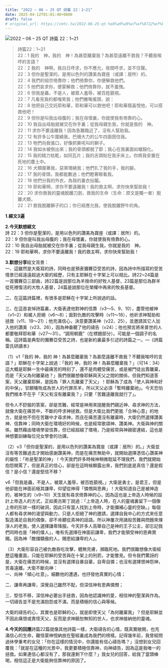 ```yaml
---
title: "2022 – 06 – 25 QT 詩篇 22：1~21"
date: 2025-04-12T01:01:40+0800
draft: false
# original_url: https://cmtc.tw/2022-06-25-qt-%e8%a9%a9%e7%af%8722%ef%bc%9a121
---
```


![2022 – 06 – 25 QT 詩篇 22：1\~21](/images/qt.jpg  "2022 – 06 – 25 QT 詩篇 22：1\~21")

> 詩篇22：1\~21  
> 22：1 我的　神，我的　神！為甚麼離棄我？為甚麼遠離不救我？不聽我唉哼的言語？  
> 22：2 我的　神啊，我白日呼求，你不應允，夜間呼求，並不住聲。  
> 22：3 但你是聖潔的，是用以色列的讚美為寶座（或譯：居所）的。  
> 22：4 我們的祖宗倚靠你；他們倚靠你，你便解救他們。  
> 22：5 他們哀求你，便蒙解救；他們倚靠你，就不羞愧。  
> 22：6 但我是蟲，不是人，被眾人羞辱，被百姓藐視。  
> 22：7 凡看見我的都嗤笑我；他們撇嘴搖頭，說：  
> 22：8 他把自己交託耶和華，耶和華可以救他吧！耶和華既喜悅他，可以搭救他吧！  
> 22：9 但你是叫我出母腹的；我在母懷裏，你就使我有倚靠的心。  
> 22：10 我自出母胎就被交在你手裏；從我母親生我，你就是我的　神。  
> 22：11 求你不要遠離我！因為急難臨近了，沒有人幫助我。  
> 22：12 有許多公牛圍繞我，巴珊大力的公牛四面困住我。  
> 22：13 牠們向我張口，好像抓撕吼叫的獅子。  
> 22：14 我如水被倒出來；我的骨頭都脫了節；我心在我裏面如蠟鎔化。  
> 22：15 我的精力枯乾，如同瓦片；我的舌頭貼在我牙床上。你將我安置在死地的塵土中。  
> 22：16 犬類圍著我，惡黨環繞我；他們扎了我的手，我的腳。  
> 22：17 我的骨頭，我都能數過；他們瞪著眼看我。  
> 22：18 他們分我的外衣，為我的裏衣拈鬮。  
> 22：19 耶和華啊，求你不要遠離我！我的救主啊，求你快來幫助我！  
> 22：20 求你救我的靈魂脫離刀劍，救我的生命（生命：原文是獨一者）脫離犬類，  
> 22：21 救我脫離獅子的口；你已經應允我，使我脫離野牛的角。

**1.經文3遍**

**2.今天默想經文**  
詩 22：3 但你是聖潔的，是用以色列的讚美為寶座（或譯：居所）的。  
22：9 但你是叫我出母腹的；我在母懷裏，你就使我有倚靠的心。  
22：10 我自出母胎就被交在你手裏；從我母親生我，你就是我的　神。  
22：19 耶和華啊，求你不要遠離我！我的救主啊，求你快來幫助我！

**3.默想分享**經文背景：  
一、這雖然是大衛寫的詩，同時也是預表彌賽亞受苦的詩，因為詩中所描寫的受苦情景已經遠遠超過大衛的經歷，只有主耶穌在十字架上可以相比。詩22\~24篇是一首彌賽亞三部曲，詩22篇是說那位為羊捨命的好牧人基督，23篇是那位為群羊從死裡復活的大牧人基督，24篇是說那位在榮耀中再來的牧長基督。

二、在這篇詩篇裡，有很多是耶穌在十字架上所說過的話。

三、在這首哀悼詩篇裏，大衛表達他對神的信靠（v3～5、9、10），盡管他被神（v1\~2）和被人拒絕（v6～8）；面對仇敵的攻擊時（v11～18），他祈求神幫助和拯救（v11、19～21）；他充滿信心，決意要讚美神（v22、25），並邀請其它人加入他的讚美（v23、26），因為神垂聽了他的禱告（v24）；他也預言將來普世的人都要敬拜耶和華（v27～31）。“調用朝鹿”（在標題部分）。可能是一個調子的名稱。這詩篇是典型的彌賽亞受苦之詩，也是新約裏最多引述的詩篇之一。—《詩篇雷氏研讀本》

（1）v1「我的 神，我的 神！為甚麼離棄我？為甚麼遠離不救我？不聽我唉哼的言語？」耶穌在十字架上說過：「我的 神，我的 神！為甚麼離棄我？」（可14：34）這大概是耶穌一生中最痛苦的時刻了，還不是肉體受痛苦，或是被門徒出賣離棄，而是「天父為何離棄祂？」我們很難想像耶穌與天父之間的關係，但我們知道答案，天父離棄耶穌，是因為「罪人先離棄了天父」！耶穌為了成為「使人與神和好的中保」，甘願犧牲成為世人的代罪羔羊，所以天父必須「暫時離棄祂」。今天恐怕我們根本不在乎「天父有沒有離棄我？」只要「苦難遠離我就行了」。

但令人不舒服的答案，卻是苦難，經常是神用來提醒我們親近神、尋求神的方法，就像大衛在痛苦中，不斷的呼求神拯救。但是大衛比我們更能「合神心意」的地方，就是他不但在苦難中才尋求神，而且在痛苦還沒有離棄時，大衛仍然選擇讚美神、信靠神；同時大衛在環境好的時候，也是經常歌頌神、讚美神。大衛與神的關係，雖然藉由環境學習信靠，但已經超越了環境，乃是經常與神親密連結，這也是神想要訓練每位兒女學會的功課。

（2）v3「但你是聖潔的，是用以色列的讚美為寶座（或譯：居所）的。」大衛並沒有等苦難過去才開始感謝讚美神，而是在痛苦無助中，就開始選擇憑信心讚美神的屬性：「祢是聖潔的神」！今天我們許多時候神稍微耽延不理我們，我們就開始抱怨開罵了，但是真正的信心，卻是在這時候顯露出來，我們到底是真信？還是假信？是小信？還是堅信不移？

v6「但我是蟲，不是人，被眾人羞辱，被百姓藐視。」大衛是勇士，是君王，但是他卻能在神面前極其謙卑，仰望從神得「憐憫與恩典」！大衛知道自己是被神造的，被神生的（v9\~10）天生就有尋求倚靠神的心，因為這也是上帝造人時候的設計上帝造人的方式，正如奧古斯丁說過：「上帝造人時，在人的靈魂裏留下一個像上帝的形狀一樣的破洞，因此只有當人找到上帝時，才能彌補心靈的空缺。」每個人都有尋求神的渴望與動力，只是人拒絕了神的邀請，選擇自我中心的方式來任意製造滿足自我的偶像，卻不肯聽從真神的話語。所以神屢次用諸般苦難與問題來煉淨人的老我，使人選擇謙卑降服。今天許多人高舉自己是神的王子公主，卻忘記我們同時也是「神的僕人」，唯有先選擇在神面前謙卑，我們才能領受神的恩典賞賜。因為神「敵擋驕傲的人，賜恩給謙卑的人」。

（3）大衛形容自己被仇敵吞吃攻擊，體無完膚，瀕臨死地。我們很難想像大衛經歷這種畫面，只能在耶穌的受苦與在十架上的刑罰，才能瞥見。但令我們驚訝的是，大衛在痛苦的時候，並沒有選擇自暴自棄，自卑自憐；也沒有選擇恨神怨神，苦毒遠離。大衛不斷向神：  
一、向神「傾心吐意」，細數他的遭遇，也抒發他真實的心情；

二、謙卑再謙卑，深覺自己雖然不配，但深信神有恩典憐憫；

三、堅信不移，深信神必要出手拯救，因為他認識神的愛，相信神的聖潔與作為。一切禱告並不是充滿抱怨或不滿，而是積極的信心與等候。

大衛的禱告的心，其實也是耶穌的心，就是即使天父「為何離棄我」？但是耶穌並不因此痛恨或責怪天父，反而是求神饒恕無知的世人，也求神接納他的靈魂。

**4.今天的回應**詩篇22篇就像其他詩篇一樣，大衛禱告的心情，既真實敞開，也充滿信心的生命，難怪蒙神悅納放在聖經裏成為我們的榜樣。記得幾年前，我曾經問過休學重考的女兒：「你在這樣的情況中，你還能有信心禱告嗎？」沒想到女兒回覆我：「就是在這種的光景中，我更要積極信靠神，向神禱告，因為這是我唯一的拯救。如果連信心都沒有了，那我還剩下什麼？」我女兒的回答，給我了當頭棒喝，相信這正是大衛能夠信靠神的原因了。